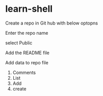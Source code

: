 # learn-shell
Create a repo in Git hub with below optopns

Enter the repo name

select Public

Add the README file

Add data to repo file

1. Comments
2. List
3. Add
4. create